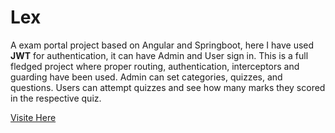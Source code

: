 # Lex
A exam portal project based on Angular and Springboot, here I have used <b>JWT</b> for authentication, it can have Admin and User sign in.
This is a full fledged project where proper routing, authentication, interceptors and guarding have been used.
Admin can set categories, quizzes, and questions.
Users can attempt quizzes and see how many marks they scored in the respective quiz.

[Visite Here](https://hsahu615.github.io/ExamPortal_Client/)
